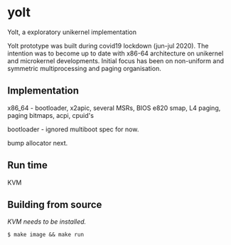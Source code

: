 # yolt
Yolt, a exploratory unikernel implementation 

Yolt prototype was built during covid19 lockdown (jun-jul 2020). The intention was to become up to date with x86-64 architecture on unikernel and microkernel developments. Initial focus has been on non-uniform and symmetric multiprocessing and paging organisation.

## Implementation

x86_64 - bootloader, x2apic, several MSRs, BIOS e820 smap, L4 paging, paging bitmaps, acpi, cpuid's

bootloader - ignored multiboot spec for now.

bump allocator next.

## Run time

KVM

## Building from source

*KVM needs to be installed.*

```
$ make image && make run
```
